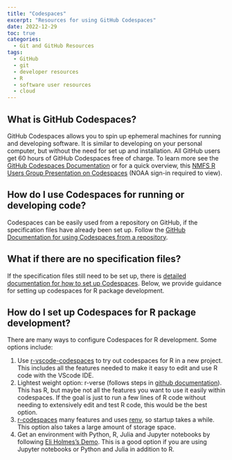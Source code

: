 ```yaml
---
title: "Codespaces"
excerpt: "Resources for using GitHub Codespaces"
date: 2022-12-29
toc: true
categories:
  - Git and GitHub Resources
tags:
  - GitHub
  - git
  - developer resources
  - R
  - software user resources
  - cloud
---
```

## What is GitHub Codespaces?

GitHub Codespaces allows you to spin up ephemeral machines for running and developing software. It is similar to developing on your personal computer, but without the need for set up and installation. All GitHub users get 60 hours of GitHub Codespaces free of charge. To learn more see the [GitHub Codespaces Documentation](https://docs.github.com/en/codespaces) or for a quick overview, this [NMFS R Users Group Presentation on Codespaces](https://docs.google.com/presentation/d/17BYfqPWTh6zyZNj0ejXo0mX44O_h9KNMTv6iaZTa7fQ/edit?usp=share_link) (NOAA sign-in required to view).

## How do I use Codespaces for running or developing code?

Codespaces can be easily used from a repository on GitHub, if the specification files have already been set up. Follow the [GitHub Documentation for using Codespaces from a repository](https://docs.github.com/en/codespaces/developing-in-codespaces/creating-a-codespace-for-a-repository#creating-a-codespace-for-a-repository).

## What if there are no specification files?

If the specification files still need to be set up, there is [detailed documentation for how to set up Codespaces](https://docs.github.com/en/codespaces/setting-up-your-project-for-codespaces/introduction-to-dev-containers). Below, we provide guidance for setting up codespaces for R package development. 

## How do I set up Codespaces for R package development?

There are many ways to configure Codespaces for R development. Some options include:
1. Use [r-vscode-codespaces](https://github.com/nmfs-opensci/r-vscode-codespaces) to try out codespaces for R in a new project. This includes all the features needed to make it easy to edit and use R code with the VScode IDE.
2. Lightest weight option: r-verse (follows steps in [github documentation](https://docs.github.com/en/codespaces/setting-up-your-project-for-codespaces/setting-up-your-project-for-codespaces#step-1:-open-your-project-in-a-codespace)). This has R, but maybe not all the features you want to use it easily within codespaces. If the goal is just to run a few lines of R code without needing to extensively edit and test R code, this would be the best option.
3. [r-codespaces](https://github.com/jakubnowicki/r-codespaces) many features and uses [renv](https://rstudio.github.io/renv/articles/renv.html), so startup takes a while. This option also takes a large amount of storage space.
4. Get an environment with Python, R, Julia and Jupyter notebooks by following [Eli Holmes’s Demo](https://youtu.be/YDfZ5raWbs4). This is a good option if you are using Jupyter notebooks or Python and Julia in addition to R.

